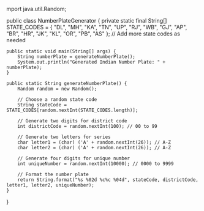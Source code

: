 mport java.util.Random;

public class NumberPlateGenerator {
    private static final String[] STATE_CODES = {
        "DL", "MH", "KA", "TN", "UP", "RJ", "WB", "GJ", "AP", "BR", "HR", "JK", "KL", "OR", "PB", "AS"
    }; // Add more state codes as needed

    public static void main(String[] args) {
        String numberPlate = generateNumberPlate();
        System.out.println("Generated Indian Number Plate: " + numberPlate);
    }

    public static String generateNumberPlate() {
        Random random = new Random();
        
        // Choose a random state code
        String stateCode = STATE_CODES[random.nextInt(STATE_CODES.length)];

        // Generate two digits for district code
        int districtCode = random.nextInt(100); // 00 to 99

        // Generate two letters for series
        char letter1 = (char) ('A' + random.nextInt(26)); // A-Z
        char letter2 = (char) ('A' + random.nextInt(26)); // A-Z

        // Generate four digits for unique number
        int uniqueNumber = random.nextInt(10000); // 0000 to 9999

        // Format the number plate
        return String.format("%s %02d %c%c %04d", stateCode, districtCode, letter1, letter2, uniqueNumber);
    }
}
